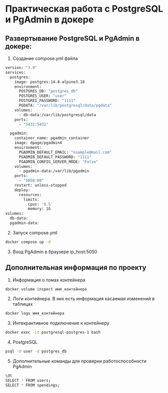 # Практическая работа с PostgreSQL и PgAdmin в докере
## Развертывание PostgreSQL и PgAdmin в докере:
1. Создание compose.yml файла
```bash
version: "3.9"
services:
  postgres:
    image: postgres:14.8-alpine3.18
    environment:
      POSTGRES_DB: "postgres_db"
      POSTGRES_USER: "user"
      POSTGRES_PASSWORD: "1111"
      PGDATA: "/var/lib/postgresql/data/pgdata"
    volumes:
      - db-data:/var/lib/postgresql/data
    ports:
      - "5432:5432"

  pgadmin:
    container_name: pgadmin_container
    image: dpage/pgadmin4
    environment:
      PGADMIN_DEFAULT_EMAIL: "example@mail.com"
      PGADMIN_DEFAULT_PASSWORD: "1111"
      PGADMIN_CONFIG_SERVER_MODE: "False"
    volumes:
      - pgadmin-data:/var/lib/pgadmin
    ports:
      - "5050:80"
    restart: unless-stopped
    deploy:
      resources:
        limits:
          cpus: '0.5'
          memory: 1G
volumes:
  db-data:
  pgadmin-data:
```
2. Запуск compose.yml 
```bash
docker compose up -d
```
3. Вход PgAdmin в браузере ip_host:5050

## Дополнительная информация по проекту

1. Информация о томах контейнера
```bash
docker volume inspect имя_контейнера
```
2. Логи контейнера. В них есть информация касаемая изменений в таблицах
```bash
docker logs имя_контейнера
```
3. Интекрактивное подключение к контейнеру
```bash
docker exec -it postgresql-postgres-1 bash
```
4. PostgreSQL
```bash
psql -U user -d postgres_db
```
5. Дополнительные команды для проверки работоспособности PgAdmin
```bash
\dt
SELECT * FROM users;
SELECT * FROM spendings;
```
